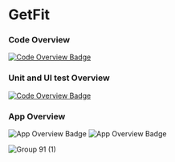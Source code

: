 # GetFit

### Code Overview
 [![Code Overview Badge](https://github.com/ArsalanShakil/GetFit/blob/main/ezgif.com-gif-maker.gif)](#)

### Unit and UI test Overview
 [![Code Overview Badge](https://github.com/ArsalanShakil/GetFit/blob/main/ezgif.com-gif-maker%20(1).gif)](#)
 
 ### App Overview
![App Overview Badge](https://user-images.githubusercontent.com/40695548/117280029-df3cc400-ae6a-11eb-8301-3cc36a42bcca.gif)
![App Overview Badge](https://user-images.githubusercontent.com/40695548/117280319-275be680-ae6b-11eb-81a2-e18aebe2e958.gif)


![Group 91 (1)](https://user-images.githubusercontent.com/40695548/117283760-c0d8c780-ae6e-11eb-8b30-da89ee4bd4ae.png)
